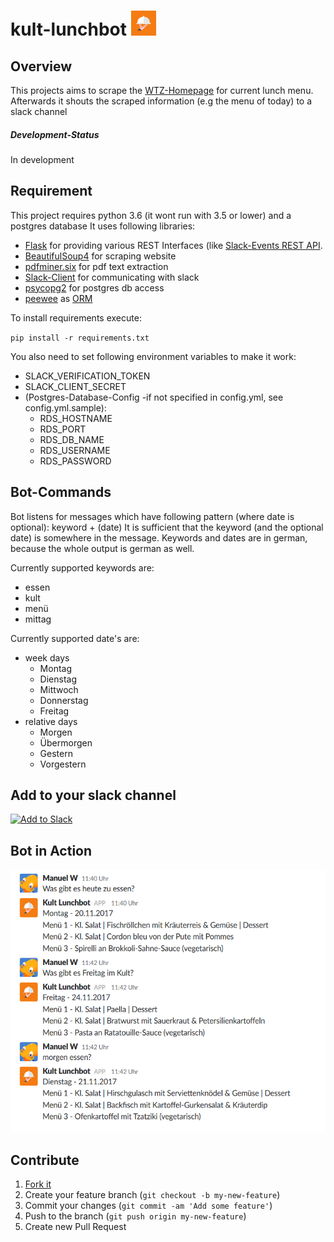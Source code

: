 

# kult-lunchbot [<img src="https://raw.githubusercontent.com/WtfJoke/kult-lunchbot/master/resources/icons/lunchbot_icon_fullbackground.png" width="40" height="40">](https://lunchbot-hn.slack.com/apps/A7YE00YBE-kult-lunchbot?page=1)

## Overview
This projects aims to scrape the [WTZ-Homepage](http://wtz-tagungszentrum.de) for current lunch menu.
Afterwards it shouts the scraped information (e.g the menu of today) to a slack channel

##### Development-Status
In development

## Requirement
This project requires python 3.6 (it wont run with 3.5 or lower) and a postgres database
It uses following libraries:
* [Flask](http://flask.pocoo.org/) for providing various REST Interfaces (like [Slack-Events REST API](https://api.slack.com/events-api).
* [BeautifulSoup4](https://pypi.python.org/pypi/beautifulsoup4) for scraping website
* [pdfminer.six](https://github.com/pdfminer/pdfminer.six) for pdf text extraction
* [Slack-Client](https://github.com/slackapi/python-slackclient) for communicating with slack
* [psycopg2](http://initd.org/psycopg/) for postgres db access
* [peewee](http://docs.peewee-orm.com/en/latest/) as [ORM](https://en.wikipedia.org/wiki/Object-relational_mapping)


To install requirements execute:

`pip install -r requirements.txt`

You also need to set following environment variables to make it work:
* SLACK_VERIFICATION_TOKEN
* SLACK_CLIENT_SECRET
* (Postgres-Database-Config -if not specified in config.yml, see config.yml.sample):
    * RDS_HOSTNAME
    * RDS_PORT
    * RDS_DB_NAME
    * RDS_USERNAME
    * RDS_PASSWORD



## Bot-Commands
Bot listens for messages which have following pattern (where date is optional): keyword + (date)
It is sufficient that the keyword (and the optional date) is somewhere in the message.
Keywords and dates are in german, because the whole output is german as well.

Currently supported keywords are:
* essen
* kult
* menü
* mittag

Currently supported date's are:
* week days
  * Montag
  * Dienstag
  * Mittwoch
  * Donnerstag
  * Freitag
* relative days
  * Morgen
  * Übermorgen
  * Gestern
  * Vorgestern

## Add to your slack channel
[![Add to Slack](https://platform.slack-edge.com/img/add_to_slack.png)](https://slack.com/oauth/authorize?scope=bot&client_id=269973088388.270476032388)

## Bot in Action
<img src="https://github.com/WtfJoke/kult-lunchbot/raw/master/resources/app_screenshot.png" width="587" height="420"> 


## Contribute

1. [Fork it](https://github.com/WtfJoke/kult-lunchbot#fork-destination-box)
2. Create your feature branch (`git checkout -b my-new-feature`)
3. Commit your changes (`git commit -am 'Add some feature'`)
4. Push to the branch (`git push origin my-new-feature`)
5. Create new Pull Request
